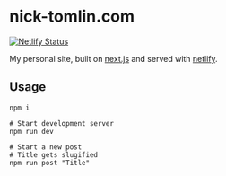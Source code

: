 nick-tomlin.com
===
[![Netlify Status](https://api.netlify.com/api/v1/badges/32b38392-50d5-40c4-94a7-19ad9996f8f6/deploy-status)](https://app.netlify.com/sites/nick-tomlin/deploys)

My personal site, built on [next.js](https://nextjs.org/) and served with [netlify](https://www.netlify.com/).

## Usage

```
npm i

# Start development server
npm run dev

# Start a new post
# Title gets slugified
npm run post "Title"

```
